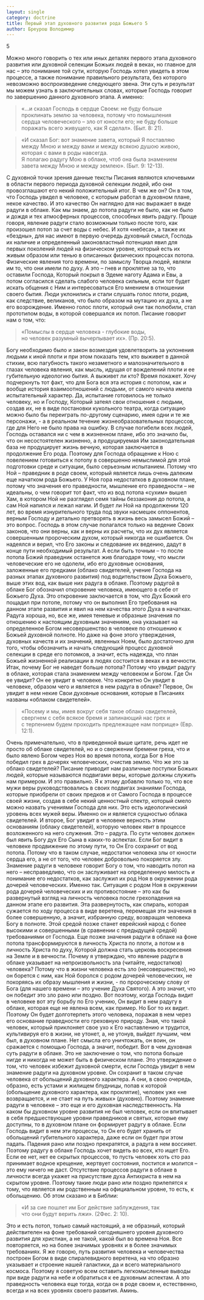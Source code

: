 ```yaml
---
layout: single
category: doctrine
title: Первый этап духовного развития рода Божьего 5
author: Бреурош Володимир
---
```


5

Можно много говорить о тех или иных деталях первого этапа духовного развития или духовной селекции Божьих людей в веках, но главное для нас – это понимание той сути, которую Господь хотел увидеть в этом процессе, а также понимание правильного результата, без которого невозможно воспроизведение следующего звена. Эти суть и результат мы можем узнать в заключительных словах, которые Господь говорит по завершению данного духовного этапа. А именно:

> «…и сказал Господь в сердце Своем: не буду больше   
> проклинать землю за человека, потому что помышления   
> сердца человеческого – зло от юности его; не буду больше  
> поражать  всего живущего, как Я сделал». (Быт. 8: 21).   

> «И сказал Бог: вот знамение завета, который Я поставляю  
> между Мною и между вами и между всякою душою живою,  
> которая с вами в роды навсегда.   
> Я полагаю радугу Мою в облаке, чтоб она была знамением   
> завета между Мною и между землею». (Быт. 9: 12-13).   

С духовной точки зрения данные тексты Писания являются ключевыми в области первого периода духовной селекции людей, ибо они провозглашают его некий положительный итог. В чем же он? Он в том, что Господь увидел в человеке, с которым работал в духовном плане, некое качество. И это качество Он наглядно для нас выражает в виде радуги в облаке.
Как мы знаем, до потопа радуги не было, как не было и дождя и тех атмосферных процессов, способных явить радугу. Проще говоря, явление радуги стало возможным только после того, как произошел потоп за счет воды с небес. И хотя «небеса», а также их «бездны», для нас имеют в первую очередь духовный смысл, Господь их наличие и определенный законовластный потенциал явил для первых поколений людей на физическом уровне, который есть их живым образом или тенью в описанных физических процессах потопа. Физические явления того времени, по замыслу Творца людей, являли им то, что они имели по духу. А это – гнев и проклятие за то, что оставили Господа, Который покрыл в Эдеме наготу Адама и Евы, а потом согласился сделать слабого человека сильным, если тот будет искать общения с Ним и интересоваться Его мнением в отношении своего бытия. Люди уклонились и стали слушать голос плоти, родив, как следствие, великанов, что было образом на мутацию их духа, а не его возрождение. Именно голос плоти, который они так полюбили, стал прототипом воды, в которой совершался их потоп. Писание говорит нам о том, что:

> «Помыслы в сердце человека - глубокие воды,  
> но человек разумный вычерпывает их». (Пр. 20:5).  

Богу необходимо было и закон возмездия удовлетворить за уклонения людьми к иной плоти и при этом показать тем, кто выживет в данной стихии, всю пагубность такого незаметного и малозначительного в глазах человека явления, как мысль, идущая от вожделений плоти и ее губительную идеологию бытия. А выживет ли кто? Время покажет.
Хочу подчеркнуть тот факт, что для Бога вся эта история с потопом, как и вообще история взаимоотношений с людьми, от самого начала имела испытательный характер. Да, испытание готовилось не только человеку, но и Господу, Который затеял свои отношения с людьми, создав их, не в виде постановки кукольного театра, когда ситуацию можно было бы переиграть по-другому сценарию, имея одни и те же персонажи, - а в реальном течение жизнеобразовательных процессов, где для Него не было права на ошибку. В случае погибели всех людей, Господь оставался ни с чем в жизненном плане, ибо это значило бы, что он несостоятелен жизненно, а продуцируемая Им законодательная база не продуцирует жизнь вечную, которая заключается в продолжение Его рода. Поэтому для Господа обращение к Ною с повелением готовиться к потопу в совершенно немыслимой для этой подготовки среде и ситуации, было серьезным испытанием. Потому что Ной – праведник в роде своем, который является лишь очень далеким еще начатком рода Божьего. У Ноя гора недостатков в духовном плане, потому что значения его праведности, мышление его праведности – не идеальны, о чем говорит тот факт, что из вод потопа «сухим» вышел Хам, в котором Ной не разглядел семя тайны беззакония до потопа, а сам Ной напился и лежал нагим. И будет ли Ной на продолжении 120 лет, во время изнурительного труда под звуки насмешек оппонентов, верным Господу и детально претворять в жизнь весь замысел Божий – это вопрос. Господь в этом случае полагался только на ведение Своих законов, что они верны, как и верны их расчеты, что их дух является совершенным пророческим духом, который никогда не ошибается. Он надеялся и верил, что Его законы и следование их ведению, дадут в конце пути необходимый результат. А если быть точным – то после потопа Божий праведник останется жив благодаря тому, что мысли человеческие его не одолели, ибо его духовные основания, заложенные его предками (облако свидетелей, учение Господа на разных этапах духовного развития) под водительством Духа Божьего, выше этих вод, как выше них радуга в облаке.
Поэтому радугой в облаке Бог обозначил откровение человека, имеющего в себе от Божьего Духа. Это откровение заключается в том, что Дух Божий его пощадил при потопе, потому что он выполнил Его требования на данном этапе развития и явил на нем качества этого Духа в начатках. Радуга хороша, но, все же, имея теневые и образные значения по отношению к настоящим духовным значениям, она указывает на определенное Богом несовершенство в человеке по отношению к Божьей духовной полноте. Но даже на фоне этого утверждения, духовных качеств и их значений, явленных Ноем, было достаточно для того, чтобы обозначить и начать следующий процесс духовной селекции в среде его потомков, а значит, есть надежда, что план Божьей жизненной реализации в людях состоится в веках и в вечности.
Итак, почему Бог не наведет больше потопа? Потому что увидит радугу в облаке, которая стала знамением между человеком и Богом. Где Он ее увидит? Он ее увидит в человеке. Что конкретно Он увидит в человеке, образом чего и является в нем радуга в облаке? Первое, Он увидит в нем некие Свои духовные основания, которые в Писаниях названы «облаком свидетелей».

> «Посему и мы, имея вокруг себя такое облако свидетелей,   
> свергнем с себя всякое бремя и запинающий нас грех и  
> с терпением будем проходить предлежащее нам поприще» (Евр. 12:1).  

Очень примечательно, что в приведенной выше цитате, речь идет не просто об облаке свидетелей, но и о свержении бремени греха, что и было явлено Богом через Ноя во время потопа, когда Бог в Ное победил грех в дочерях человеческих, очистив землю.
Что же это за облако свидетелей? Писание приводит нам различные поступки Божьих людей, которые называются подвигами веры, которые должны служить нам примером. И это правильно. Я к этому добавлю только то, что все мужи веры руководствовались в своих подвигах знаниями Господа, которые приобрели от своих предков и от Самого Господа в процессе своей жизни, создав в себе некий ценностный спектр, который смело можно назвать учениями Господа для них. Это есть идеологический уровень всех мужей веры. Именно он и является сущностью облака свидетелей.
И второе, Бог увидит в человеке верность этим основаниям (облаку свидетелей), которую человек явит в процессе возложенного на него служения. Это – радуга. По сути человек должен был явить Богу дух Его Сына в каких-то аспектах.
Если Бог видит в человеке продвижение по этому пути, то Он Его сохранит от вод потопа. Потому что в таком случае, недостатки человека злы от юности сердца его, а не от того, что человек добровольно покоряется злу. Знамение радуги в человеке говорит Богу о том, что наводить потоп на него – несправедливо, что он заслуживает на определенную милость и понимание его недостатков, как заслужил их род Ноя в окружении рода дочерей человеческих.
Именно так. Ситуация с родом Ноя в окружении рода дочерей человеческих и их противостояние – это как бы развернутый взгляд на личность человека после грехопадения на данном этапе его развития. Эта развернутость, как спираль, которая сужается по ходу процесса в виде веретена, перемещая эти значения в более совершенную, а значит, избранную среду, возвращая человека Богу в полноте. Этой средой позже станет еврейский народ с более высокими и совершенными (в сравнении с предыдущей средой) требованиями от Господа. Еще позже значения радуги в облаке на фоне потопа трансформируются в личность Христа по плоти, а потом и в личность Христа по духу, Которой должна стать церковь воскресения на Земле и в вечности.
Почему я утверждаю, что явление радуги в облаке указывает на непроизвольность зла (читайте, недостатков) человека? Потому что в жизни человека есть зло (несовершенство), но он борется с ним, как Ной боролся с родом дочерей человеческих, не покоряясь их образу мышления и жизни, - по пророческому слову от Бога (для нашего времени – это учение Духа Святого). А это значит, что он победит это зло рано или поздно. Вот поэтому, когда Господь видит в человеке вот эту борьбу по Его учению, Он видит в нем радугу в облаке, которая еще не явлена всем, как пример. Но Бог то их видит. Поэтому Он будет долготерпеть этого человека, поражая в нем через его основание праведности его греховную природу. Зная, что такой человек, который приклоняет свое ухо к Его наставлению и трудится, культивируя его в жизни, не утонет, а, не утонув, выйдет лучшим, чем был, в духовном плане. Нет смысла его уничтожать, он воин, он сражается с помощью Господа, а значит, победит.
Вот в чем духовная суть радуги в облаке. Это не заключение о том, что потопа больше нигде и никогда не может быть в физическом плане. Это утверждение о том, что человек избежит духовной смерти, если Господь увидит в нем знамение радуги на духовном уровне. Он сохранит в таком случае человека от обольщений духовного характера. А они, в свою очередь, образно, есть устами и жилищем блудницы, попав к которой (обольщение духовного характера, как проклятие), человек уже «не возвращается, и не стает на путь живых» (духовно). Поэтому знамение радуги в человеке – это еще и его духовная наследственность. На каком бы духовном уровне развития не был человек, если он впитывает в себя предшествующие уровни праведников и святых, которые ему доступны, то в духовном плане он формирует радугу в облаке. Если Господь видит в нем эти процессы, то Он его будет хранить от обольщений губительного характера, даже если он будет при этом падать. Падения рано или поздно прекратятся, а радуга в нем воссияет. Поэтому радугу в облаке Господь хочет видеть во всех, кто ищет Его. Если ее нет, нет ее скрытых процессов, то пусть человек хоть сто раз принимает водное крещение, жертвует состояния, постится и молится – это ему ничего не даст. Отсутствие процессов радуги в облаке в личности всегда укажет на присутствие духа Антихриста в нем на скрытом уровне. Поэтому такие люди рано или поздно прилепятся к тому, что является им родственным на официальном уровне, то есть, к обольщению. Об этом сказано и в Библии:

>«И за сие пошлет им Бог действие заблуждения, так  
>что они будут верить лжи». (2Фес. 2: 10).  

Это и есть потоп, только самый настоящий, а не образный, который действителен на фоне требований сегодняшнего уровня духовного развития для христиан, а не такой, какой был во времена Ноя. Все повторяется, но на более значимых уровнях и в более значимых требованиях. Я же говорю, путь развития человека и человечества построен Богом в виде спиралевидного веретена, на что образно указывает и строение нашей галактики, да и всего материального космоса.
Поэтому я советую всем оставить легкомысленные выводы при виде радуги на небе и обратиться к ее духовным аспектам. А это праведность человека еще тогда, когда он в роде своем и, естественно, всегда и на всех уровнях своего развития. Аминь.
